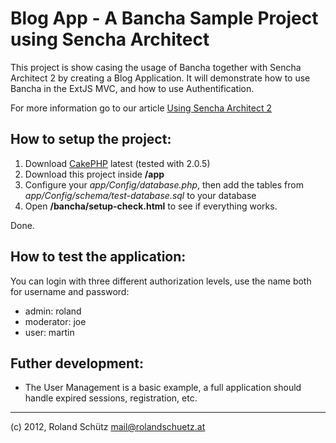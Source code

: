 
Blog App - A Bancha Sample Project using Sencha Architect
=========================================================

This project is show casing the usage of Bancha together with Sencha Architect 2 by creating a Blog Application. It will demonstrate how to use Bancha in the ExtJS MVC, and how to use Authentification.

For more information go to our article [Using Sencha Architect 2](http://banchaproject.org/using-sencha-architect-2.html)

How to setup the project:
-------------------------
1. Download [CakePHP](http://www.cakephp.org) latest (tested with 2.0.5)
1. Download this project inside __/app__
1. Configure your _app/Config/database.php_, then add the tables from _app/Config/schema/test-database.sql_ to your database
1. Open __/bancha/setup-check.html__ to see if everything works.

Done.


How to test the application:
-------------------------
You can login with three different authorization levels, use the name both for username and password:

* admin:     roland
* moderator: joe
* user:      martin


Futher development:
-------------------------
 - The User Management is a basic example, a full application should handle expired sessions, registration, etc.

-------------------------

(c) 2012, Roland Schütz
mail@rolandschuetz.at